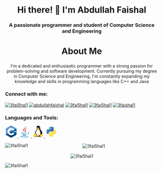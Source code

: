 <div align="center">
  <h1>Hi there! 👋 I'm Abdullah Faishal</h1>
  <h3>A passionate programmer and student of Computer Science and Engineering</h3>

<div align="center">
<h1>About Me</h1>
<h3></h3>I'm a dedicated and enthusiastic programmer with a strong passion for problem-solving and software development. Currently pursuing my degree in Computer Science and Engineering, I'm constantly expanding my knowledge and skills in programming languages like C++ and Java</h3>



<h3 align="left">Connect with me:</h3>
<p align="left">
<a href="https://dev.to/3fai5hal1" target="blank"><img align="center" src="https://raw.githubusercontent.com/rahuldkjain/github-profile-readme-generator/master/src/images/icons/Social/devto.svg" alt="3fai5hal1" height="30" width="40" /></a>
<a href="https://linkedin.com/in/abdullahfaishal" target="blank"><img align="center" src="https://raw.githubusercontent.com/rahuldkjain/github-profile-readme-generator/master/src/images/icons/Social/linked-in-alt.svg" alt="abdullahfaishal" height="30" width="40" /></a>
<a href="https://fb.com/3fai5hal1" target="blank"><img align="center" src="https://raw.githubusercontent.com/rahuldkjain/github-profile-readme-generator/master/src/images/icons/Social/facebook.svg" alt="3fai5hal1" height="30" width="40" /></a>
<a href="https://instagram.com/3fai5hal1" target="blank"><img align="center" src="https://raw.githubusercontent.com/rahuldkjain/github-profile-readme-generator/master/src/images/icons/Social/instagram.svg" alt="3fai5hal1" height="30" width="40" /></a>
<a href="https://codeforces.com/profile/3faishal1" target="blank"><img align="center" src="https://raw.githubusercontent.com/rahuldkjain/github-profile-readme-generator/master/src/images/icons/Social/codeforces.svg" alt="3faishal1" height="30" width="40" /></a>
</p>

<h3 align="left">Languages and Tools:</h3>
<p align="left"> <a href="https://www.w3schools.com/cpp/" target="_blank" rel="noreferrer"> <img src="https://raw.githubusercontent.com/devicons/devicon/master/icons/cplusplus/cplusplus-original.svg" alt="cplusplus" width="40" height="40"/> </a> <a href="https://www.java.com" target="_blank" rel="noreferrer"> <img src="https://raw.githubusercontent.com/devicons/devicon/master/icons/java/java-original.svg" alt="java" width="40" height="40"/> </a> <a href="https://www.linux.org/" target="_blank" rel="noreferrer"> <img src="https://raw.githubusercontent.com/devicons/devicon/master/icons/linux/linux-original.svg" alt="linux" width="40" height="40"/> </a> <a href="https://www.python.org" target="_blank" rel="noreferrer"> <img src="https://raw.githubusercontent.com/devicons/devicon/master/icons/python/python-original.svg" alt="python" width="40" height="40"/> </a> </p>

<p><img align="left" src="https://github-readme-stats.vercel.app/api/top-langs?username=3fai5hal1&show_icons=true&locale=en&layout=compact" alt="3fai5hal1" /></p>

<p>&nbsp;<img align="center" src="https://github-readme-stats.vercel.app/api?username=3fai5hal1&show_icons=true&locale=en" alt="3fai5hal1" /></p>

<p><img align="center" src="https://github-readme-streak-stats.herokuapp.com/?user=3fai5hal1&" alt="3fai5hal1" /></p>




<p align="left"> <img src="https://komarev.com/ghpvc/?username=3fai5hal1&label=Profile%20views&color=0e75b6&style=flat" alt="3fai5hal1" /> </p>

